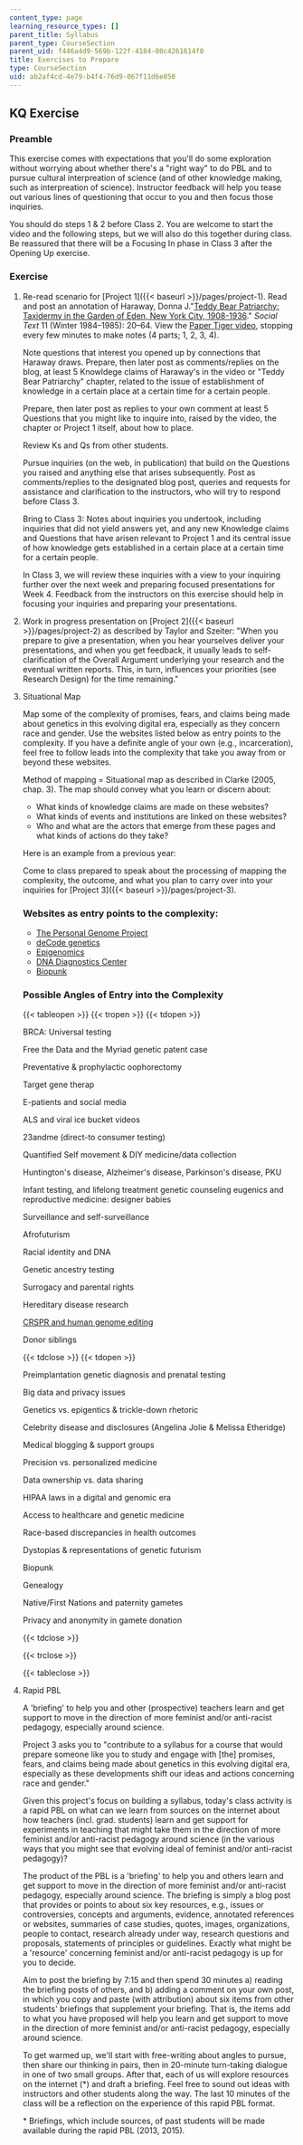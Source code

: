 ```yaml
---
content_type: page
learning_resource_types: []
parent_title: Syllabus
parent_type: CourseSection
parent_uid: f446a4d9-569b-122f-4184-00c4261614f0
title: Exercises to Prepare
type: CourseSection
uid: ab2af4cd-4e79-b4f4-76d9-067f11d6e850
---
```


KQ Exercise
-----------

### Preamble

This exercise comes with expectations that you'll do some exploration without worrying about whether there's a "right way" to do PBL and to pursue cultural interpreation of science (and of other knowledge making, such as interpreation of science). Instructor feedback will help you tease out various lines of questioning that occur to you and then focus those inquiries. 

You should do steps 1 & 2 before Class 2. You are welcome to start the video and the following steps, but we will also do this together during class. Be reassured that there will be a Focusing In phase in Class 3 after the Opening Up exercise.

### Exercise

1.  Re-read scenario for [Project 1]({{< baseurl >}}/pages/project-1). Read and post an annotation of Haraway, Donna J."[Teddy Bear Patriarchy: Taxidermy in the Garden of Eden, New York City, 1908-1936](https://www.jstor.org/stable/466593?seq=1#page_scan_tab_contents)." _Social Text_ 11 (Winter 1984–1985): 20–64. View the [Paper Tiger video](https://www.cctv.org/watch-tv/programs/donna-haraway-reads-national-geographic-primates-ted-koppels-long-march-viewed-dan), stopping every few minutes to make notes (4 parts; 1, 2, 3, 4).
    
    Note questions that interest you opened up by connections that Haraway draws. Prepare, then later post as comments/replies on the blog, at least 5 Knowldege claims of Haraway's in the video or "Teddy Bear Patriarchy" chapter, related to the issue of establishment of knowledge in a certain place at a certain time for a certain people.
    
    Prepare, then later post as replies to your own comment at least 5 Questions that you might like to inquire into, raised by the video, the chapter or Project 1 itself, about how to place.
    
    Review Ks and Qs from other students.
    
    Pursue inquiries (on the web, in publication) that build on the Questions you raised and anything else that arises subsequently. Post as comments/replies to the designated blog post, queries and requests for assistance and clarification to the instructors, who will try to respond before Class 3.
    
    Bring to Class 3: Notes about inquiries you undertook, including inquiries that did not yield answers yet, and any new Knowledge claims and Questions that have arisen relevant to Project 1 and its central issue of how knowledge gets established in a certain place at a certain time for a certain people.
    
    In Class 3, we will review these inquiries with a view to your inquiring further over the next week and preparing focused presentations for Week 4. Feedback from the instructors on this exercise should help in focusing your inquiries and preparing your presentations.
    
2.  Work in progress presentation on [Project 2]({{< baseurl >}}/pages/project-2) as described by Taylor and Szeiter: "When you prepare to give a presentation, when you hear yourselves deliver your presentations, and when you get feedback, it usually leads to self-clarification of the Overall Argument underlying your research and the eventual written reports. This, in turn, influences your priorities (see Research Design) for the time remaining."
    
3.  Situational Map
    
    Map some of the complexity of promises, fears, and claims being made about genetics in this evolving digital era, especially as they concern race and gender. Use the websites listed below as entry points to the complexity. If you have a definite angle of your own (e.g., incarceration), feel free to follow leads into the complexity that take you away from or beyond these websites.
    
    Method of mapping = Situational map as described in Clarke (2005, chap. 3). The map should convey what you learn or discern about:
    
    *   What kinds of knowledge claims are made on these websites?
    *   What kinds of events and institutions are linked on these websites?
    *   Who and what are the actors that emerge from these pages and what kinds of actions do they take?
    
    Here is an example from a previous year:
    
    Come to class prepared to speak about the processing of mapping the complexity, the outcome, and what you plan to carry over into your inquiries for [Project 3]({{< baseurl >}}/pages/project-3).
    
    ### Websites as entry points to the complexity:
    
    *   [The Personal Genome Project](http://www.personalgenomes.org/us)
    *   [deCode genetics](https://www.decode.com/)
    *   [Epigenomics](https://commonfund.nih.gov/epigenomics/)
    *   [DNA Diagnostics Center](https://dnacenter.com/)
    *   [Biopunk](https://en.wikipedia.org/wiki/Biopunk)
    
    ### Possible Angles of Entry into the Complexity
    
    {{< tableopen >}}
    {{< tropen >}}
    {{< tdopen >}}
    
    
    BRCA: Universal testing
    
    Free the Data and the Myriad genetic patent case
    
    Preventative & prophylactic oophorectomy
    
    Target gene therap
    
    E-patients and social media
    
    ALS and viral ice bucket videos
    
    23andme (direct-to consumer testing)
    
    Quantified Self movement & DIY medicine/data collection
    
    Huntington's disease, Alzheimer's disease, Parkinson's disease, PKU
    
    Infant testing, and lifelong treatment genetic counseling eugenics and reproductive medicine: designer babies
    
    Surveillance and self-surveillance
    
    Afrofuturism
    
    Racial identity and DNA
    
    Genetic ancestry testing
    
    Surrogacy and parental rights
    
    Hereditary disease research
    
    [CRSPR and human genome editing](https://www.nap.edu/read/24623/chapter/1)
    
    Donor siblings 
    
    
    {{< tdclose >}}
    {{< tdopen >}}
    
    
    Preimplantation genetic diagnosis and prenatal testing
    
    Big data and privacy issues
    
    Genetics vs. epigentics & trickle-down rhetoric
    
    Celebrity disease and disclosures (Angelina Jolie & Melissa Etheridge)
    
    Medical blogging & support groups
    
    Precision vs. personalized medicine
    
    Data ownership vs. data sharing
    
    HIPAA laws in a digital and genomic era
    
    Access to healthcare and genetic medicine
    
    Race-based discrepancies in health outcomes
    
    Dystopias & representations of genetic futurism
    
    Biopunk
    
    Genealogy
    
    Native/First Nations and paternity gametes
    
    Privacy and anonymity in gamete donation
    
    
    {{< tdclose >}}
    
    {{< trclose >}}
    
    {{< tableclose >}}
    
4.  Rapid PBL
    
    A 'briefing' to help you and other (prospective) teachers learn and get support to move in the direction of more feminist and/or anti-racist pedagogy, especially around science.
    
    Project 3 asks you to "contribute to a syllabus for a course that would prepare someone like you to study and engage with \[the\] promises, fears, and claims being made about genetics in this evolving digital era, especially as these developments shift our ideas and actions concerning race and gender."
    
    Given this project's focus on building a syllabus, today's class activity is a rapid PBL on what can we learn from sources on the internet about how teachers (incl. grad. students) learn and get support for experiments in teaching that might take them in the direction of more feminist and/or anti-racist pedagogy around science (in the various ways that you might see that evolving ideal of feminist and/or anti-racist pedagogy)?
    
    The product of the PBL is a 'briefing' to help you and others learn and get support to move in the direction of more feminist and/or anti-racist pedagogy, especially around science. The briefing is simply a blog post that provides or points to about six key resources, e.g., issues or controversies, concepts and arguments, evidence, annotated references or websites, summaries of case studies, quotes, images, organizations, people to contact, research already under way, research questions and proposals, statements of principles or guidelines. Exactly what might be a 'resource' concerning feminist and/or anti-racist pedagogy is up for you to decide.
    
    Aim to post the briefing by 7:15 and then spend 30 minutes a) reading the briefing posts of others, and b) adding a comment on your own post, in which you copy and paste (with attribution) about six items from other students' briefings that supplement your briefing. That is, the items add to what you have proposed will help you learn and get support to move in the direction of more feminist and/or anti-racist pedagogy, especially around science.
    
    To get warmed up, we'll start with free-writing about angles to pursue, then share our thinking in pairs, then in 20-minute turn-taking dialogue in one of two small groups. After that, each of us will explore resources on the internet (\*) and draft a briefing. Feel free to sound out ideas with instructors and other students along the way. The last 10 minutes of the class will be a reflection on the experience of this rapid PBL format.
    
    \* Briefings, which include sources, of past students will be made available during the rapid PBL (2013, 2015).